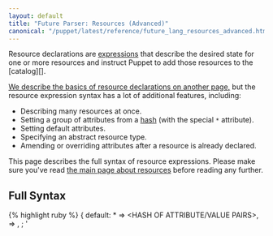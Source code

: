 ```yaml
---
layout: default
title: "Future Parser: Resources (Advanced)"
canonical: "/puppet/latest/reference/future_lang_resources_advanced.html"
---
```



[append_attributes]: ./future_lang_classes.html#appending-to-resource-attributes
[inheritance]: ./future_lang_classes.html#inheritance
[resdefaults]: ./future_lang_defaults.html
[collector]: ./future_lang_collectors.html
[reference]: ./future_lang_data_resource_reference.html
[realize]: ./future_lang_virtual.html#syntax
[virtual]: ./future_lang_virtual.html
[resources]: ./future_lang_resources.html
[expressions]: ./future_lang_expressions.html
[string]: ./future_lang_data_string.html
[array]: ./future_lang_data_array.html
[hash]: ./future_lang_data_hash.html
[datatype]: ./future_lang_data.html

[resource_data_type]: ./future_lang_data_resource_type.html
[default]: ./future_lang_data_default.html


Resource declarations are [expressions][] that describe the desired state for one or more resources and instruct Puppet to add those resources to the [catalog][].

[We describe the basics of resource declarations on another page,][resources] but the resource expression syntax has a lot of additional features, including:

* Describing many resources at once.
* Setting a group of attributes from a [hash][] (with the special `*` attribute).
* Setting default attributes.
* Specifying an abstract resource type.
* Amending or overriding attributes after a resource is already declared.

This page describes the full syntax of resource expressions. Please make sure you've read [the main page about resources][resources] before reading any further.



Full Syntax
-----

{% highlight ruby %}
    <TYPE> {
      default:
        *           => <HASH OF ATTRIBUTE/VALUE PAIRS>,
        <ATTRIBUTE> => <VALUE>,
      ;
      '<TITLE>':
        *           => <HASH OF ATTRIBUTE/VALUE PAIRS>,
        <ATTRIBUTE> => <VALUE>,
      ;
      '<NEXT TITLE>':
        ...
      ;
      ['<TITLE'>, '<TITLE>', '<TITLE>']:
        ...
      ;
    }
{% endhighlight %}

The full, generalized form of a resource declaration expression is:

* The **resource type,** which can be one of:
    * A lowercase word with no quotes, like `file`.
    * A [resource type data type][resource_data_type], like `File`, `Resource[File]` or `Resource['file']`. It must have a type but not a title.
* An opening curly brace (`{`).
* One or more **resource bodies**, separated with semicolons (`;`). Each resource body consists of:
    * A **title,** which can be one of:
        * A [string][].
        * An [array][] of strings (declares multiple resources).
        * [The special value `default`][default] (sets default attribute values for other resource bodies in the same expression).
    * A colon (`:`).
    * Optionally, any number of **attribute and value pairs,** separated with commas (`,`). Each attribute/value pair consists of:
        * An attribute name, which can be one of:
            * A lowercase word with no quotes.
            * The special attribute `*` (takes a [hash][] and sets _other_ attributes).
        * A `=>` (called an arrow, "fat comma," or "hash rocket").
        * A value, which can have any [data type][datatype].
    * Optionally, a trailing comma after the last attribute/value pair.
* Optionally, a trailing semicolon after the last resource body.
* A closing curly brace (`}`).

Multiple Resource Bodies
-----

If a resource expression includes more than one resource body, the expression will declare multiple resources of that resource type. (A resource body is a title and a set of attributes; each body must be separated from the next one with a semicolon.)

Each resource in an expression is almost completely independent of the others, and they can have completely different values for their attributes. The only connections between resources that share an expression are:

* They all have the same resource type.
* They can all draw from the same pool of default values, if a resource body with the special title `default` is present. (See below for details.)


Value of a Resource Expression
-----

Resource declarations are [expressions][] in the Puppet language --- they always have a side effect (adding a resource to the catalog), but they also resolve to a value.

The value of a resource declaration is an [array][] of [resource references][reference], with one reference for each resource the expression describes.

**Note:** A resource declaration has extremely low precedence; in fact, it's even lower than the variable assignment operator (`=`). This means that in almost every place where you can use a resource declaration for its value, you will need to surround it with parentheses to properly associate it with the expression that uses the value.







Using an Abstract Resource Type
-----

Since a resource expression can accept a [resource type data type][resource_data_type] as its resource type, you can use a `Resource[<TYPE>]` value to specify a non-literal resource type, where the `<TYPE>` portion can be read from a variable.

That is, all of the following are equivalent:

{% highlight ruby %}
    file { "/tmp/foo": ensure => file, }
    File { "/tmp/foo": ensure => file, }
    Resource[File] { "/tmp/foo": ensure => file, }

    $mytype = File
    Resource[$mytype] { "/tmp/foo": ensure => file, }

    $mytypename = "file"
    Resource[$mytypename] { "/tmp/foo": ensure => file, }
{% endhighlight %}

This lets you declare resources without knowing in advance what type of resources they'll be, which can enable interesting transformations of data into resources. For a demonstration, see the `create_resources` example below.

Arrays of Titles
-----

If you specify an [array][] of [strings][string] as the title of a resource body, Puppet will create multiple resources with the same set of attributes. This is useful when you have many resources that are nearly identical.

{% highlight ruby %}
    $rc_dirs = [
      '/etc/rc.d',       '/etc/rc.d/init.d','/etc/rc.d/rc0.d',
      '/etc/rc.d/rc1.d', '/etc/rc.d/rc2.d', '/etc/rc.d/rc3.d',
      '/etc/rc.d/rc4.d', '/etc/rc.d/rc5.d', '/etc/rc.d/rc6.d',
    ]

    file { $rc_dirs:
      ensure => directory,
      owner  => 'root',
      group  => 'root',
      mode   => '0755',
    }
{% endhighlight %}

Note that if you do this, you _must_ let the [namevar][] attributes of these resources default to their titles. You can't specify an explicit value for the namevar, because it will apply to all of those resources.

Adding or Modifying Attributes
-----

Although you cannot declare the same resource twice, you can add attributes to an already-declared resource. In certain circumstances, you can also override attributes.

### Amending Attributes With a Resource Reference

{% highlight ruby %}
    file {'/etc/passwd':
      ensure => file,
    }

    File['/etc/passwd'] {
      owner => 'root',
      group => 'root',
      mode  => '0640',
    }
{% endhighlight %}

The general form of a resource reference attribute block is:

* A [resource reference][reference] to the resource in question (or a multi-resource reference)
* An opening curly brace
* Any number of attribute => value pairs
* A closing curly brace

Normally, you can only use this syntax to add previously unmanaged attributes to a resource; it cannot override already-specified attributes. However, within an [inherited class][inheritance], you **can** use this idiom to override attributes.

### Amending Attributes With a Collector

{% highlight ruby %}
    class base::linux {
      file {'/etc/passwd':
        ensure => file,
      }
      ...
    }

    include base::linux

    File <| tag == 'base::linux' |> {
      owner => 'root',
      group => 'root',
      mode  => '0640',
    }
{% endhighlight %}

The general form of a collector attribute block is:

* A [resource collector][collector] that matches any number of resources
* An opening curly brace
* Any number of attribute => value (or attribute +> value) pairs
* A closing curly brace

Much like in an [inherited class][inheritance], you can use the special `+>` keyword to append values to attributes that accept arrays. See [appending to attributes][append_attributes] for more details.

> **Note:** Be very careful when using this syntax, because:
>
> * It **can always override** already-specified attributes, regardless of class inheritance.
> * It can affect large numbers of resources at once.
> * It will [implicitly realize][realize] any [virtual resources][virtual] that the collector matches. If you are using virtual resources at all, you must use extreme care when constructing collectors that are not intended to realize resources, and would be better off avoiding non-realizing collectors entirely.
> * Since it ignores class inheritance, you can override the same attribute twice, which results in a evaluation-order dependent race where the final override wins.



Advanced Examples
-----


### Implementing the `create_resources` Function

Since the Puppet 2.7 era, the `create_resources` function has been a useful tool of last resort when creating modules that were too complex to express in the Puppet language. It lets you use anything you want to create a data structure describing any number of resources, then add all of those resources to the catalog.

In the modern Puppet language, you can combine [iteration][], abstract resource types, per-expression defaults, and attributes from a hash to duplicate the functionality of `create_resources`.

The `create_resources` function expects three arguments:

* A resource type.
* A [hash][], where:
    * Each key is a resource title.
    * Each value is a hash of attributes and values for that resource.
* Optionally, a [hash][] of _default_ attributes and values, to be used for any resources that don't specify their own values for those attributes.

If we assume we have those values in variables (`$type`, `$resources`, and `$defaults`):

{% highlight ruby %}
    $type = "user"
    $resources = {
      'nick' => { uid    => '1330',
                  groups => ['developers', 'operations', 'release'], },
      'dan'  => { uid    => '1308',
                  groups => ['developers', 'prosvc', 'release'], },
    }
    $defaults = { gid => 'allstaff',
                  managehome => true,
                  shell      => 'bash',
                }
{% endhighlight %}

...then we can create matching resources like this:

{% highlight ruby %}
    $resources.each |String $resource, Hash $attributes| {
      Resource[$type] {
        $resource: * => $attributes;
        default:   * => $defaults;
      }
    }
{% endhighlight %}

